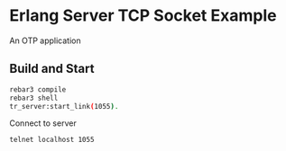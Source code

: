 Erlang Server TCP Socket Example
=====

An OTP application

Build and Start
-----

```bash
rebar3 compile
rebar3 shell
tr_server:start_link(1055).
```

Connect to server

```bash
telnet localhost 1055
```
